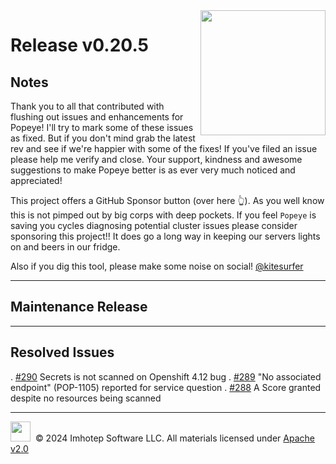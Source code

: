 <img src="https://raw.githubusercontent.com/derailed/popeye/master/assets/popeye_logo.png" align="right" width="200" height="auto"/>

# Release v0.20.5

## Notes

Thank you to all that contributed with flushing out issues and enhancements for Popeye! I'll try to mark some of these issues as fixed. But if you don't mind grab the latest rev and see if we're happier with some of the fixes! If you've filed an issue please help me verify and close. Your support, kindness and awesome suggestions to make Popeye better is as ever very much noticed and appreciated!

This project offers a GitHub Sponsor button (over here 👆). As you well know this is not pimped out by big corps with deep pockets. If you feel `Popeye` is saving you cycles diagnosing potential cluster issues please consider sponsoring this project!! It does go a long way in keeping our servers lights on and beers in our fridge.

Also if you dig this tool, please make some noise on social! [@kitesurfer](https://twitter.com/kitesurfer)

---

## Maintenance Release

---

## Resolved Issues

. [#290](https://github.com/derailed/popeye/issues/290) Secrets is not scanned on Openshift 4.12 bug
. [#289](https://github.com/derailed/popeye/issues/289) "No associated endpoint" (POP-1105) reported for service question
. [#288](https://github.com/derailed/popeye/issues/288) A Score granted despite no resources being scanned

---

<img src="https://raw.githubusercontent.com/derailed/popeye/master/assets/imhotep_logo.png" width="32" height="auto"/>&nbsp; © 2024 Imhotep Software LLC. All materials licensed under [Apache v2.0](http://www.apache.org/licenses/LICENSE-2.0)
